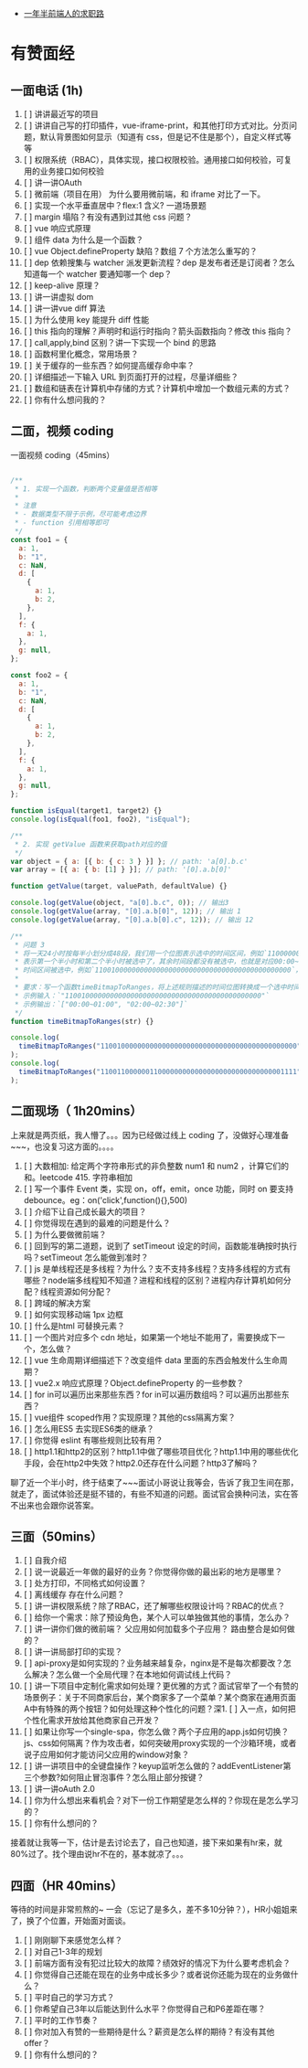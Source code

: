 - [一年半前端人的求职路](https://juejin.cn/post/6940058373534515237)


# 有赞面经

## 一面电话 (1h)

1. [ ] 讲讲最近写的项目
2. [ ] 讲讲自己写的打印插件，vue-iframe-print，和其他打印方式对比。分页问题，默认背景图如何显示（知道有 css，但是记不住是那个），自定义样式等等
3. [ ] 权限系统（RBAC），具体实现，接口权限校验。通用接口如何校验，可复用的业务接口如何校验
4. [ ] 讲一讲OAuth
5. [ ] 微前端（项目在用） 为什么要用微前端，和 iframe 对比了一下。
6. [ ] 实现一个水平垂直居中？flex:1 含义? 一道场景题
7. [ ] margin 塌陷？有没有遇到过其他 css 问题？
8. [ ] vue 响应式原理
9. [ ] 组件 data 为什么是一个函数？
10. [ ] vue Object.defineProperty 缺陷？数组 7 个方法怎么重写的？
11. [ ] dep 依赖搜集与 watcher 派发更新流程？dep 是发布者还是订阅者？怎么知道每一个 watcher 要通知哪一个 dep？
12. [ ] keep-alive 原理？
13. [ ] 讲一讲虚拟 dom
14. [ ] 讲一讲vue diff 算法
15. [ ] 为什么使用 key 能提升 diff 性能
16. [ ] this 指向的理解？声明时和运行时指向？箭头函数指向？修改 this 指向？
17. [ ] call,apply,bind 区别？讲一下实现一个 bind 的思路
18. [ ] 函数柯里化概念，常用场景？
19. [ ] 关于缓存的一些东西？如何提高缓存命中率？
20. [ ] 详细描述一下输入 URL 到页面打开的过程，尽量详细些？
21. [ ] 数组和链表在计算机中存储的方式？计算机中增加一个数组元素的方式？
22. [ ] 你有什么想问我的？


## 二面，视频 coding

一面视频 coding（45mins）

```js

/**
 * 1. 实现一个函数，判断两个变量值是否相等
 *
 * 注意
 * - 数据类型不限于示例，尽可能考虑边界
 * - function 引用相等即可
 */
const foo1 = {
  a: 1,
  b: "1",
  c: NaN,
  d: [
    {
      a: 1,
      b: 2,
    },
  ],
  f: {
    a: 1,
  },
  g: null,
};

const foo2 = {
  a: 1,
  b: "1",
  c: NaN,
  d: [
    {
      a: 1,
      b: 2,
    },
  ],
  f: {
    a: 1,
  },
  g: null,
};

function isEqual(target1, target2) {}
console.log(isEqual(foo1, foo2), "isEqual");

/**
 * 2. 实现 getValue 函数来获取path对应的值
 */
var object = { a: [{ b: { c: 3 } }] }; // path: 'a[0].b.c'
var array = [{ a: { b: [1] } }]; // path: '[0].a.b[0]'

function getValue(target, valuePath, defaultValue) {}

console.log(getValue(object, "a[0].b.c", 0)); // 输出3
console.log(getValue(array, "[0].a.b[0]", 12)); // 输出 1
console.log(getValue(array, "[0].a.b[0].c", 12)); // 输出 12

/**
 * 问题 3
 * 将一天24小时按每半小划分成48段，我们用一个位图表示选中的时间区间，例如`110000000000000000000000000000000000000000000000`，
 * 表示第一个半小时和第二个半小时被选中了，其余时间段都没有被选中，也就是对应00:00~01:00这个时间区间。一个位图中可能有多个不连续的
 * 时间区间被选中，例如`110010000000000000000000000000000000000000000000`，表示00:00-1:00和02:00-02:30这两个时间区间被选中了。
 *
 * 要求：写一个函数timeBitmapToRanges，将上述规则描述的时间位图转换成一个选中时间区间的数组。
 * 示例输入：`"110010000000000000000000000000000000000000000000"`
 * 示例输出：`["00:00~01:00", "02:00~02:30"]`
 */
function timeBitmapToRanges(str) {}

console.log(
  timeBitmapToRanges("110010000000000000000000000000000000000000000000")
);
console.log(
  timeBitmapToRanges("110011000000110000000000000000000000000000001111")
);
```

## 二面现场（ 1h20mins）

上来就是两页纸，我人懵了。。。因为已经做过线上 coding 了，没做好心理准备~~~，也没复习这方面的。。。。

1. [ ] 大数相加: 给定两个字符串形式的非负整数 num1 和 num2 ，计算它们的和。leetcode 415. 字符串相加
2. [ ] 写一个事件 Event 类，实现 on，off，emit，once 功能，同时 on 要支持 debounce。eg：on('click',function(){},500)
3. [ ] 介绍下让自己成长最大的项目？
4. [ ] 你觉得现在遇到的最难的问题是什么？
5. [ ] 为什么要做微前端？
6. [ ] 回到写的第二道题，说到了 setTimeout 设定的时间，函数能准确按时执行吗？setTimeout 怎么能做到准时？
7. [ ] js 是单线程还是多线程？为什么？支不支持多线程？支持多线程的方式有哪些？node端多线程知不知道？进程和线程的区别？进程内存计算机如何分配？线程资源如何分配？
8. [ ] 跨域的解决方案
9. [ ] 如何实现移动端 1px 边框
10. [ ] 什么是html 可替换元素？
11. [ ] 一个图片对应多个 cdn 地址，如果第一个地址不能用了，需要换成下一个，怎么做？
12. [ ] vue 生命周期详细描述下？改变组件 data 里面的东西会触发什么生命周期？
13. [ ] vue2.x 响应式原理？Object.defineProperty 的一些参数？
14. [ ] for in可以遍历出来那些东西？for in可以遍历数组吗？可以遍历出那些东西？
15. [ ] vue组件 scoped作用？实现原理？其他的css隔离方案？
16. [ ] 怎么用ES5 去实现ES6类的继承？
17. [ ] 你觉得 eslint 有哪些规则比较有用？
18. [ ] http1.1和http2的区别？http1.1中做了哪些项目优化？http1.1中用的哪些优化手段，会在http2中失效？http2.0还存在什么问题？http3了解吗？

聊了近一个半小时，终于结束了~~~面试小哥说让我等会，告诉了我卫生间在那，就走了，面试体验还是挺不错的，有些不知道的问题。面试官会换种问法，实在答不出来也会跟你说答案。


## 三面（50mins）

1. [ ] 自我介绍
2. [ ] 说一说最近一年做的最好的业务？你觉得你做的最出彩的地方是哪里？
3. [ ] 处方打印，不同格式如何设置？
4. [ ] 离线缓存 存在什么问题？
5. [ ] 讲一讲权限系统？除了RBAC，还了解哪些权限设计吗？RBAC的优点？
6. [ ] 给你一个需求：除了预设角色，某个人可以单独做其他的事情，怎么办？
7. [ ] 讲一讲你们做的微前端？ 父应用如何加载多个子应用？ 路由整合是如何做的？
8. [ ] 讲一讲局部打印的实现？
9. [ ] api-proxy是如何实现的？业务越来越复杂，nginx是不是每次都要改？怎么解决？怎么做一个全局代理？在本地如何调试线上代码？
10. [ ] 讲一下项目中定制化需求如何处理？更优雅的方式？面试官举了一个有赞的场景例子：关于不同商家后台，某个商家多了一个菜单？某个商家在通用页面A中有特殊的两个按钮？如何处理这种个性化的问题？深1. [ ] 入一点，如何把个性化需求开放给其他商家自己开发？
11. [ ] 如果让你写一个single-spa，你怎么做？两个子应用的app.js如何切换？js、css如何隔离？作为攻击者，如何突破用proxy实现的一个沙箱环境，或者说子应用如何才能访问父应用的window对象？
12. [ ] 讲一讲项目中的全键盘操作？keyup监听怎么做的？addEventListener第三个参数?如何阻止冒泡事件？怎么阻止部分按键？
13. [ ] 讲一讲oAuth 2.0
14. [ ] 你为什么想出来看机会？对下一份工作期望是怎么样的？你现在是怎么学习的？
15. [ ] 你有什么想问的？

接着就让我等一下，估计是去讨论去了，自己也知道，接下来如果有hr来，就80%过了。找个理由说hr不在的，基本就凉了。。。



## 四面（HR 40mins）

等待的时间是非常煎熬的~ 一会（忘记了是多久，差不多10分钟？），HR小姐姐来了，换了个位置，开始面对面谈。

1. [ ] 刚刚聊下来感觉怎么样？
2. [ ] 对自己1-3年的规划
3. [ ] 前端方面有没有犯过比较大的故障？绩效好的情况下为什么要考虑机会？
4. [ ] 你觉得自己还能在现在的业务中成长多少？或者说你还能为现在的业务做什么？
5. [ ] 平时自己的学习方式？
6. [ ] 你希望自己3年以后能达到什么水平？你觉得自己和P6差距在哪？
7. [ ] 平时的工作节奏？
8. [ ] 你对加入有赞的一些期待是什么？薪资是怎么样的期待？有没有其他offer？
9. [ ] 你有什么想问的？

